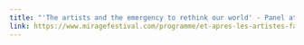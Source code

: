 ```yaml
---
title: "'The artists and the emergency to rethink our world' - Panel at the Mirage Festival in Lyon"
link: https://www.miragefestival.com/programme/et-apres-les-artistes-face-a-lurgence-de-repenser-notre-presence-au-monde/
---
```

